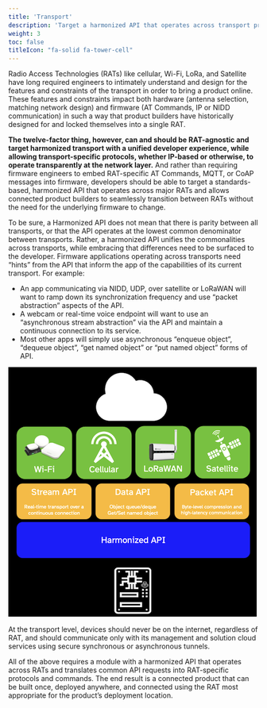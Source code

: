 ```yaml
---
title: 'Transport'
description: 'Target a harmonized API that operates across transport protocols.'
weight: 3
toc: false
titleIcon: "fa-solid fa-tower-cell"
---
```


Radio Access Technologies (RATs) like cellular, Wi-Fi, LoRa, and Satellite have long required engineers to intimately understand and design for the features and constraints of the transport in order to bring a product online. These features and constraints impact both hardware (antenna selection, matching network design) and firmware (AT Commands, IP or NIDD communication) in such a way that product builders have historically designed for and locked themselves into a single RAT.

**The twelve-factor thing, however, can and should be RAT-agnostic and target harmonized transport with a unified developer experience, while allowing transport-specific protocols, whether IP-based or otherwise, to operate transparently at the network layer.** And rather than requiring firmware engineers to embed RAT-specific AT Commands, MQTT, or CoAP messages into firmware, developers should be able to target a standards-based, harmonized API that operates across major RATs and allows connected product builders to seamlessly transition between RATs without the need for the underlying firmware to change.

To be sure, a Harmonized API does not mean that there is parity between all transports, or that the API operates at the lowest common denominator between transports. Rather, a harmonized API unifies the commonalities across transports, while embracing that differences need to be surfaced to the developer. Firmware applications operating across transports need “hints” from the API that inform the app of the capabilities of its current transport. For example:

- An app communicating via NIDD, UDP, over satellite or LoRaWAN will want to ramp down its synchronization frequency and use “packet abstraction” aspects of the API.
- A webcam or real-time voice endpoint will want to use an “asynchronous stream abstraction” via the API and maintain a continuous connection to its service.
- Most other apps will simply use asynchronous “enqueue object”, “dequeue object”, “get named object” or “put named object” forms of API.


![An image of a twelve-factor thing with a harmonized API across transports](/images/transport.png)

At the transport level, devices should never be on the internet, regardless of RAT, and should communicate only with its management and solution cloud services using secure synchronous or asynchronous tunnels.

All of the above requires a module with a harmonized API that operates across RATs and translates common API requests into RAT-specific protocols and commands. The end result is a connected product that can be built once, deployed anywhere, and connected using the RAT most appropriate for the product’s deployment location.